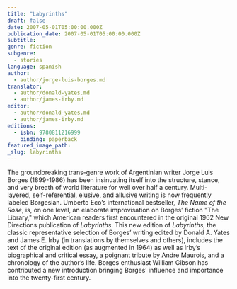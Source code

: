 ```yaml
---
title: "Labyrinths"
draft: false
date: 2007-05-01T05:00:00.000Z
publication_date: 2007-05-01T05:00:00.000Z
subtitle:
genre: fiction
subgenre:
  - stories
language: spanish
author:
  - author/jorge-luis-borges.md
translator:
  - author/donald-yates.md
  - author/james-irby.md
editor:
  - author/donald-yates.md
  - author/james-irby.md
editions:
  - isbn: 9780811216999
    binding: paperback
featured_image_path:
_slug: labyrinths
---
```


The groundbreaking trans-genre work of Argentinian writer Jorge Luis Borges (1899-1986) has been insinuating itself into the structure, stance, and very breath of world literature for well over half a century. Multi-layered, self-referential, elusive, and allusive writing is now frequently labeled Borgesian. Umberto Eco’s international bestseller, _The Name of the Rose_, is, on one level, an elaborate improvisation on Borges’ fiction "The Library," which American readers first encountered in the original 1962 New Directions publication of _Labyrinths_. This new edition of _Labyrinths_, the classic representative selection of Borges’ writing edited by Donald A. Yates and James E. Irby (in translations by themselves and others), includes the text of the original edition (as augmented in 1964) as well as Irby’s biographical and critical essay, a poignant tribute by Andre Maurois, and a chronology of the author’s life. Borges enthusiast William Gibson has contributed a new introduction bringing Borges’ influence and importance into the twenty-first century.

